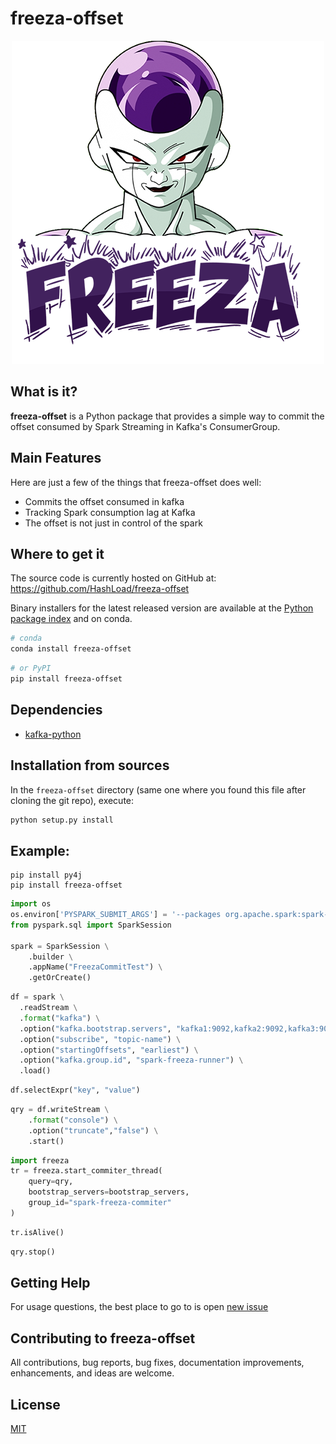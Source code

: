 # freeza-offset

<p align="center">
  <img src="https://github.com/HashLoad/freeza-offset/raw/master/assets/freeza-logo.png" alt="freeza-offset"/>
</p>

## What is it?

**freeza-offset** is a Python package that provides a simple way to commit the offset consumed by Spark Streaming in Kafka's ConsumerGroup.

## Main Features
Here are just a few of the things that freeza-offset does well:

  - Commits the offset consumed in kafka
  - Tracking Spark consumption lag at Kafka
  - The offset is not just in control of the spark

## Where to get it
The source code is currently hosted on GitHub at:
https://github.com/HashLoad/freeza-offset

Binary installers for the latest released version are available at the [Python package index](https://pypi.org/project/freeza-offset) and on conda.

```sh
# conda
conda install freeza-offset
```

```sh
# or PyPI
pip install freeza-offset
```

## Dependencies
- [kafka-python](https://pypi.org/project/kafka-python)


## Installation from sources

In the `freeza-offset` directory (same one where you found this file after
cloning the git repo), execute:

```sh
python setup.py install
```

## Example:

```shell
pip install py4j  
pip install freeza-offset
```

```python
import os
os.environ['PYSPARK_SUBMIT_ARGS'] = '--packages org.apache.spark:spark-sql-kafka-0-10_2.12:3.0.0 pyspark-shell'
from pyspark.sql import SparkSession

spark = SparkSession \
    .builder \
    .appName("FreezaCommitTest") \
    .getOrCreate()
```

```python
df = spark \
  .readStream \
  .format("kafka") \
  .option("kafka.bootstrap.servers", "kafka1:9092,kafka2:9092,kafka3:9092") \
  .option("subscribe", "topic-name") \
  .option("startingOffsets", "earliest") \
  .option("kafka.group.id", "spark-freeza-runner") \
  .load()
 ```

```python
df.selectExpr("key", "value")
```

```python
qry = df.writeStream \
    .format("console") \
    .option("truncate","false") \
    .start()
```

```python
import freeza
tr = freeza.start_commiter_thread(
    query=qry,
    bootstrap_servers=bootstrap_servers,
    group_id="spark-freeza-commiter"
)
```

```python
tr.isAlive()
```

```python
qry.stop()
```

## Getting Help

For usage questions, the best place to go to is open [new issue](https://github.com/HashLoad/freeza-offset/issues/new)

## Contributing to freeza-offset

All contributions, bug reports, bug fixes, documentation improvements, enhancements, and ideas are welcome.

## License
[MIT](LICENSE)
